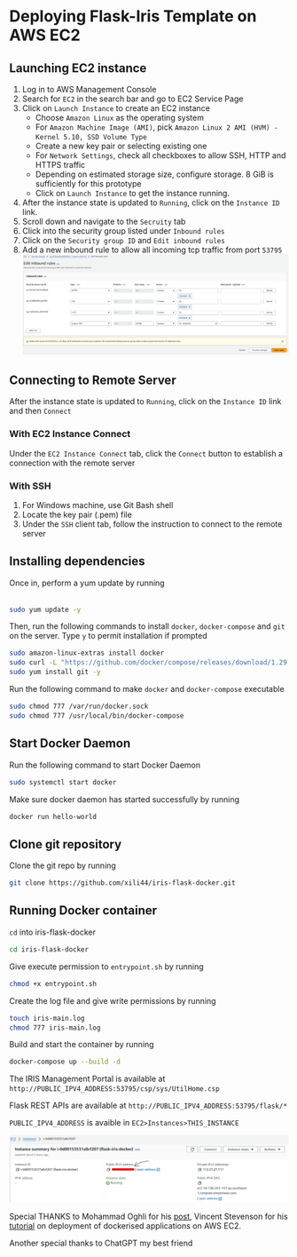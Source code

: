 # Deploying Flask-Iris Template on AWS EC2

## Launching EC2 instance

1. Log in to AWS Management Console
2. Search for `EC2` in the search bar and go to EC2 Service Page
3. Click on `Launch Instance` to create an EC2 instance
   - Choose `Amazon Linux` as the operating system
   - For `Amazon Machine Image (AMI)`, pick `Amazon Linux 2 AMI (HVM) - Kernel 5.10, SSD Volume Type`
   - Create a new key pair or selecting existing one
   - For `Network Settings`, check all checkboxes to allow SSH, HTTP and HTTPS traffic
   - Depending on estimated storage size, configure storage. 8 GiB is sufficiently for this prototype
   - Click on `Launch Instance` to get the instance running.
4. After the instance state is updated to `Running`, click on the `Instance ID` link.
5. Scroll down and navigate to the `Secruity` tab
6. Click into the security group listed under `Inbound rules`
7. Click on the `Security group ID` and `Edit inbound rules`
8. Add a new inbound rule to allow all incoming tcp traffic from port `53795`
   ![inbound rules](./public/inbound-rule.png)

## Connecting to Remote Server

After the instance state is updated to `Running`, click on the `Instance ID` link and then `Connect`

### With EC2 Instance Connect

Under the `EC2 Instance Connect` tab, click the `Connect` button to establish a connection with the remote server

### With SSH

1. For Windows machine, use Git Bash shell
2. Locate the key pair (.pem) file
3. Under the `SSH` client tab, follow the instruction to connect to the remote server
  
## Installing dependencies

Once in, perform a yum update by running

  ```bash

  sudo yum update -y

  ```

Then, run the following commands to install `docker`, `docker-compose` and `git` on the server. Type `y` to permit installation if prompted

  ```bash
  sudo amazon-linux-extras install docker
  sudo curl -L "https://github.com/docker/compose/releases/download/1.29.2/docker-compose-$(uname -s)-$(uname -m)" -o /usr/local/bin/docker-compose
  sudo yum install git -y
  ```

Run the following command to make `docker` and `docker-compose` executable

  ```bash
  sudo chmod 777 /var/run/docker.sock
  sudo chmod 777 /usr/local/bin/docker-compose
  ```

## Start Docker Daemon

Run the following command to start Docker Daemon

  ```bash
  sudo systemctl start docker
  ```

Make sure docker daemon has started successfully by running

  ```bash
  docker run hello-world
  ```

## Clone git repository

Clone the git repo by running

  ```bash
  git clone https://github.com/xili44/iris-flask-docker.git
  ```

## Running Docker container

`cd` into iris-flask-docker

  ```bash
  cd iris-flask-docker
  ```

Give execute permission to `entrypoint.sh` by running

  ```bash
  chmod +x entrypoint.sh
  ```

Create the log file and give write permissions by running

  ```bash
  touch iris-main.log
  chmod 777 iris-main.log
  ```

Build and start the container by running

  ```bash
  docker-compose up --build -d
  ```

The IRIS Management Portal is available at `http://PUBLIC_IPV4_ADDRESS:53795/csp/sys/UtilHome.csp`

Flask REST APIs are available at `http://PUBLIC_IPV4_ADDRESS:53795/flask/*`

`PUBLIC_IPV4_ADDRESS` is avaible in `EC2>Instances>THIS_INSTANCE`

![public IPv4](./public/public_ipv4.png)

Special THANKS to Mohammad Oghli for his
[post](https://www.linkedin.com/pulse/deploying-multi-container-docker-compose-application-aws-oghli/),
Vincent Stevenson for his [tutorial](https://www.youtube.com/watch?v=qNIniDftAcU&t=607s) on deployment of dockerised
applications on AWS EC2.

Another special thanks to ChatGPT my best friend
